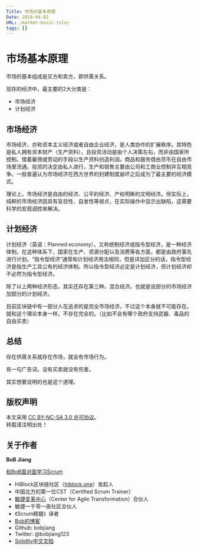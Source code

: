 ```yaml
---
Title: 市场的基本原理
Date: 2019-04-02
URL: /market-basic-rule/ 
tags: []
---
```

# 市场基本原理

市场的基本组成是买方和卖方，即供需关系。

现存的经济中，最主要的2大分类是：
- 市场经济
- 计划经济

## 市场经济

市场经济，亦称资本主义经济或者自由企业经济，是人类协作的扩展秩序。其特色是私人拥有资本财产（生产资料），且投资活动是由个人决策左右，而非由国家所控制。借着雇佣或劳动的手段以生产资料创造利润。商品和服务借由货币在自由市场里流通。投资的决定由私人进行，生产和销售主要由公司和工商业控制并互相竞争。一般普遍认为市场经济在西方世界的封建制度崩坏之后成为了最主要的经济模式。

理论上，市场经济是自由的经济、公平的经济、产权明晰的文明经济。但实际上，纯粹的市场经济因具有盲目性、自发性等弱点，在实际操作中显示出缺陷，这需要科学的宏观调控来解决。

## 计划经济

计划经济（英语：Planned economy），又称统制经济或指令型经济，是一种经济体制，在这种体系下，国家在生产、资源分配以及消费等各方面，都是由政府事先进行计划。“指令型经济”通常和计划经济用法相同，但是详加区分的话，指令型经济是指生产工具公有的经济体制。所以指令型经济必定是计划经济，但计划经济却不必然为指令型经济。

除了以上两种经济形态，其实还存在第三种，混合经济。也就是说部分的市场经济加部分的计划经济。

目前区块链中有一部分人在追求的是完全市场经济，不过这个本身就不可能存在。就和这个理论本身一样，不存在完全的。（比如不会有哪个政府支持武器、毒品的自由买卖）

## 总结
存在供需关系就存在市场，就会有市场行为。

有一句广告词，没有买卖就没有伤害。

其实想要说明的也是这个道理。

## 版权声明

本文采用 [CC BY-NC-SA 3.0 许可协议](https://creativecommons.org/licenses/by-nc-sa/3.0/deed.zh)。  
转载请注明出处！

## 关于作者

**BoB Jiang**

[和BoB面对面学习Scrum](https://yihuode.io/brands/33) 

- HiBlock区块链社区（[hiblock.one](https://hiblock.one)）发起人  
- 中国北方的第一位CST（Certified Scrum Trainer）  
- [敏捷变革中心](https://www.c4at.cn/)（Center for Agile Transformation）合伙人  
- 敏捷一千零一夜社区合伙人  
- 《Scrum精髓》译者
- [Bob的博客](http://www.bobjiang.com)
- Github: bobjiang
- Twitter: @bobjiang123
- [Solidity中文文档](https://solidity-cn.readthedocs.io/zh/develop/)